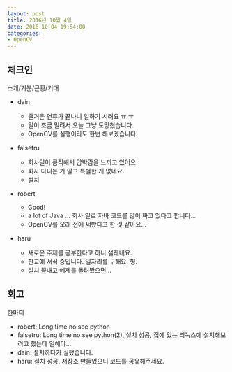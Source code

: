 ```yaml
---
layout: post
title: 2016년 10월 4일
date: 2016-10-04 19:54:00
categories:
- OpenCV
---
```


## 체크인

소개/기분/근황/기대

* dain
  * 즐거운 연휴가 끝나니 일하기 시러요 ㅠ.ㅠ
  * 일이 조금 밀려서 오늘 그냥 도망쳤습니다.
  * OpenCV를 실행이라도 한번 해보겠습니다.

* falsetru
  * 회사일이 큼직해서 압박감을 느끼고 있어요.
  * 회사 다니는 거 말고 특별한 게 없네요.
  * 설치

* robert 
  * Good!
  * a lot of Java ... 회사 일로 자바 코드를 많이 짜고 있다고 합니다...
  * OpenCV를 오래 전에 써봤다고 한 것 같아요...

* haru
  * 새로운 주제를 공부한다고 하니 설레네요.
  * 판교에 서식 중입니다. 일자리를 구해요. 헝.
  * 설치 끝내고 예제를 돌려봤으면...


## 회고

한마디

* robert: Long time no see python
* falsetru: Long time no see python(2), 설치 성공, 집에 있는 리눅스에 설치해보려고 했는데 일해야...
* dain: 설치하다가 실팼습니다.
* haru: 설치 성공, 저장소 만들었으니 코드를 공유해주세요.

